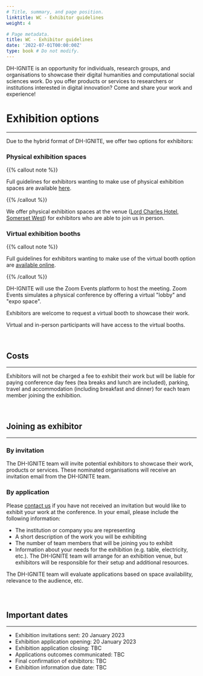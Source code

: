 ```yaml
---
# Title, summary, and page position.
linktitle: WC - Exhibitor guidelines
weight: 4

# Page metadata.
title: WC - Exhibitor guidelines
date: '2022-07-01T00:00:00Z'
type: book # Do not modify.
---
```


DH-IGNITE is an opportunity for individuals, research groups, and organisations to showcase their digital humanities and computational social sciences work. Do you offer products or services to researchers or institutions interested in digital innovation? Come and share your work and experience!

# Exhibition options
---

Due to the hybrid format of DH-IGNITE, we offer two options for exhibitors:

### Physical exhibition spaces

{{% callout note %}}

Full guidelines for exhibitors wanting to make use of physical exhibition spaces are available [here](https://docs.google.com/document/d/1o42ZY41c0Za3mIiYFRnqgVDOhKrdgdrLvDbrK0Jhj10/edit#).

{{% /callout %}}


We offer physical exhibition spaces at the venue ([Lord Charles Hotel, Somerset West](https://lordcharleshotel.com/)) for exhibitors who are able to join us in person. 


### Virtual exhibition booths

{{% callout note %}}

Full guidelines for exhibitors wanting to make use of the virtual booth option are [available online](https://docs.google.com/document/d/1in570FOylftT4jrcSIausp9GtGL9dc3UDMav1HvcBdI/edit?usp=sharing).

{{% /callout %}}

DH-IGNITE will use the Zoom Events platform to host the meeting. Zoom Events simulates a physical conference by offering a virtual "lobby" and "expo space".

Exhibitors are welcome to request a virtual booth to showcase their work.

Virtual and in-person participants will have access to the virtual booths.

<br>


## Costs
---

Exhibitors will not be charged a fee to exhibit their work but will be liable for paying conference day fees (tea breaks and lunch are included), parking, travel and accommodation (including breakfast and dinner) for each team member joining the exhibition.

<br>

## Joining as exhibitor
---

### By invitation

The DH-IGNITE team will invite potential exhibitors to showcase their work, products or services. These nominated organisations will receive an invitation email from the DH-IGNITE team.


### By application

Please [contact us](../../../#contact) if you have not received an invitation but would like to exhibit your work at the conference. In your email, please include the following information:

- The institution or company you are representing
- A short description of the work you will be exhibiting 
- The number of team members that will be joining you to exhibit
- Information about your needs for the exhibition (e.g. table, electricity, etc.). The DH-IGNITE team will arrange for an exhibition venue, but exhibitors will be responsible for their setup and additional resources.

The DH-IGNITE team will evaluate applications based on space availability, relevance to the audience, etc.

<br>

#

## Important dates
---

- Exhibition invitations sent:        20 January 2023
- Exhibition application opening:     20 January 2023
- Exhibition application closing:     TBC
- Applications outcomes communicated: TBC
- Final confirmation of exhibitors:   TBC
- Exhibition information due date:    TBC

